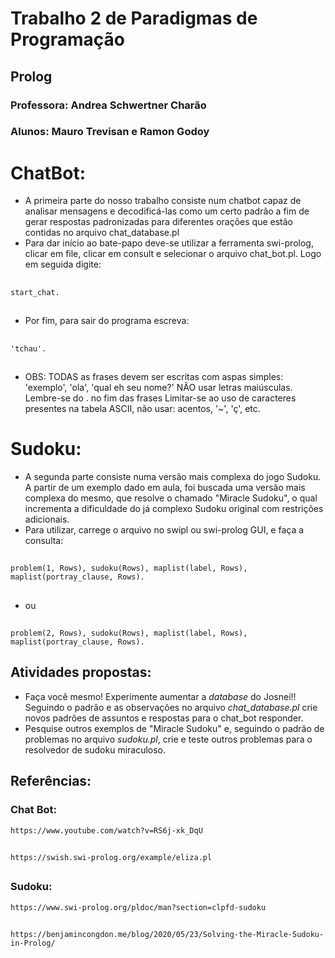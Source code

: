 # Trabalho 2 de Paradigmas de Programação
## Prolog

### Professora: Andrea Schwertner Charão
### Alunos: Mauro Trevisan e Ramon Godoy

# ChatBot:

* A primeira parte do nosso trabalho consiste num chatbot capaz de analisar mensagens e decodificá-las como um certo padrão a fim de gerar respostas padronizadas para diferentes orações que estão contidas no arquivo chat_database.pl
* Para dar início ao bate-papo deve-se utilizar a ferramenta swi-prolog, clicar em file, clicar em consult e selecionar o arquivo chat_bot.pl. Logo em seguida digite: 
##    
    start_chat. 
##   
* Por fim, para sair do programa escreva: 
##
    'tchau'.
##
* OBS: TODAS as frases devem ser escritas com aspas simples: 'exemplo', 'ola', 'qual eh seu nome?'
        NÃO usar letras maiúsculas.
        Lembre-se do . no fim das frases
        Limitar-se ao uso de caracteres presentes na tabela ASCII, não usar: acentos, '~', 'ç', etc.  

# Sudoku:

* A segunda parte consiste numa versão mais complexa do jogo Sudoku. A partir de um exemplo dado em aula, 
foi buscada uma versão mais complexa do mesmo, que resolve o chamado "Miracle Sudoku", o qual incrementa a dificuldade
do já complexo Sudoku original com restrições adicionais.
* Para utilizar, carrege o arquivo no swipl ou swi-prolog GUI, e faça a consulta:
##
    problem(1, Rows), sudoku(Rows), maplist(label, Rows), maplist(portray_clause, Rows). 
##
   * ou
##
    problem(2, Rows), sudoku(Rows), maplist(label, Rows), maplist(portray_clause, Rows).
##

## Atividades propostas:

* Faça você mesmo!
    Experimente aumentar a *database* do Josnei!! Seguindo o padrão e as observações no arquivo *chat_database.pl* crie 
novos padrões de assuntos e respostas para o chat_bot responder.
* Pesquise outros exemplos de "Miracle Sudoku" e, seguindo o padrão de problemas no arquivo *sudoku.pl*, crie e teste outros problemas para o resolvedor de sudoku miraculoso.

## Referências:

### Chat Bot:
    https://www.youtube.com/watch?v=RS6j-xk_DqU 
##  
    https://swish.swi-prolog.org/example/eliza.pl  
## 

### Sudoku:
    https://www.swi-prolog.org/pldoc/man?section=clpfd-sudoku
## 
    https://benjamincongdon.me/blog/2020/05/23/Solving-the-Miracle-Sudoku-in-Prolog/
